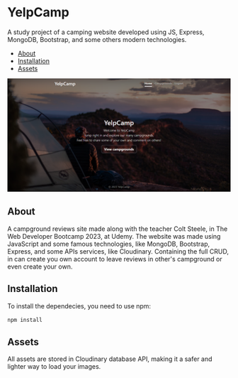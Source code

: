 # YelpCamp

A study project of a camping website developed using JS, Express, MongoDB, Bootstrap, and some others modern technologies.

* [About](#about)
* [Installation](#installation)
* [Assets](#assets)

![YelpCamp Homepage](/public/YelpHome.png)

## About

A campground reviews site made along with the teacher Colt Steele, in The Web Developer Bootcamp 2023, at Udemy. The website
was made using JavaScript and some famous technologies, like MongoDB, Bootstrap, Express, and some APIs services, like Cloudinary.
Containing the full CRUD, in can create you own account to leave reviews in other's campground or even create your own.

## Installation
To install the dependecies, you need to use npm:
```bash
npm install
```

## Assets

All assets are stored in Cloudinary database API, making it a safer and lighter way to load your images.
